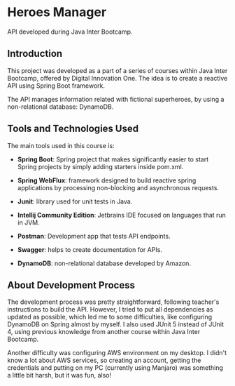 # Heroes Manager

API developed during Java Inter Bootcamp.

## Introduction

This project was developed as a part of a series of courses within Java Inter Bootcamp, offered by Digital Innovation
One. The idea is to create a reactive API using Spring Boot framework.

The API manages information related with fictional superheroes, by using a non-relational database: DynamoDB.

## Tools and Technologies Used

The main tools used in this course is:

- **Spring Boot**: Spring project that makes significantly easier to start Spring projects by simply adding starters inside pom.xml.
- **Spring WebFlux**: framework designed to build reactive spring applications by processing non-blocking and asynchronous
  requests.
  
- **Junit**: library used for unit tests in Java.
- **Intellij Community Edition**: Jetbrains IDE focused on languages that run in JVM.
- **Postman**: Development app that tests API endpoints.
- **Swagger**: helps to create documentation for APIs.
- **DynamoDB**: non-relational database developed by Amazon.

## About Development Process

The development process was pretty straightforward, following teacher's instructions to build the API. However, I tried to put all dependencies as updated as possible, which led me to some difficulties, like configuring DynamoDB on Spring almost by myself. I also used JUnit 5 instead of JUnit 4, using previous knowledge from another course within Java Inter Bootcamp.

Another difficulty was configuring AWS environment on my desktop. I didn't know a lot about AWS services, so creating an account, getting the credentials and putting on my PC (currently using Manjaro) was something a little bit harsh, but it was fun, also!
